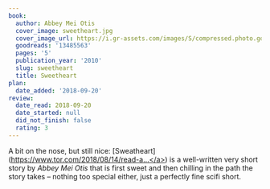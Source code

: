 ```yaml
---
book:
  author: Abbey Mei Otis
  cover_image: sweetheart.jpg
  cover_image_url: https://i.gr-assets.com/images/S/compressed.photo.goodreads.com/books/1329281136l/13485563._SX98_.jpg
  goodreads: '13485563'
  pages: '5'
  publication_year: '2010'
  slug: sweetheart
  title: Sweetheart
plan:
  date_added: '2018-09-20'
review:
  date_read: 2018-09-20
  date_started: null
  did_not_finish: false
  rating: 3
---
```


A bit on the nose, but still nice: [Sweatheart](<a target="_blank" href="https://www.tor.com/2018/08/14/read-abbey-mei-otis-sweetheart/" rel="nofollow">https://www.tor.com/2018/08/14/read-a...</a>) is a well-written very short story by *Abbey Mei Otis* that is first sweet and then chilling in the path the story takes – nothing too special either, just a perfectly fine scifi short.
